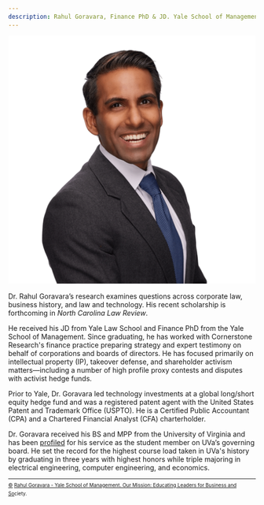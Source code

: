 ```yaml
---
description: Rahul Goravara, Finance PhD & JD. Yale School of Management & Yale Law School.
---
```

![Rahul Goravara, Finance PhD & JD, Yale School of Management & Yale Law School](./assets/Goravara.png)

Dr. Rahul Goravara’s research examines questions across corporate law, business history, and law and technology. His recent scholarship is forthcoming in *North Carolina Law Review*.

He received his JD from Yale Law School and Finance PhD from the Yale School of Management. Since graduating, he has worked with Cornerstone Research's finance practice preparing strategy and expert testimony on behalf of corporations and boards of directors. He has focused primarily on intellectual property (IP), takeover defense, and shareholder activism matters<span>&#8212;</span>including a number of high profile proxy contests and disputes with activist hedge funds.

Prior to Yale, Dr. Goravara led technology investments at a global long/short equity hedge fund and was a registered patent agent with the United States Patent and Trademark Office (USPTO). He is a Certified Public Accountant (CPA) and a Chartered Financial Analyst (CFA) charterholder.

Dr. Goravara received his BS and MPP from the University of Virginia and has been <a href="https://news.virginia.edu/content/budding-polymath-rahul-gorawara-masters-business-engineering-and-public-policy">profiled</a> for his service as the student member on UVa’s governing board. He set the record for the highest course load taken in UVa's history by graduating in three years with highest honors while triple majoring in electrical engineering, computer engineering, and economics.

<hr style="margin-bottom: 2px;" />
<font size="-3"><a href="https://scholar.google.com/citations?user=W9C-lccAAAAJ&hl=en&oi=ao">&copy;</a> <a href="{{ "/" | absolute_url }}">Rahul Goravara - Yale School of Management. Our Mission: Educating Leaders for Business and</a> <a href="https://elischolar.library.yale.edu/gsas_dissertations/340/">S</a><a href="https://www.sra.org.uk/consumers/register/person/?sraNumber=7021968">o</a>ciety.</font>
